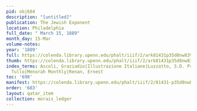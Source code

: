 ```yaml
---
pid: obj684
description: "[untitled]"
publication: The Jewish Exponent
location: Philadelphia
full_date: " March 15, 1889"
month_day: 15-Mar
volume-notes:
year: '1889'
full: https://colenda.library.upenn.edu/phalt/iiif/2/ark81431p35d8nw83%2FSHA256E-s6595483--fc2f9d2c860c310157c29f8b4fdb643fc8a869d00a2bc7dd271bcccfe5b9289a.jpeg/full/3500,/0/default.jpg
thumb: https://colenda.library.upenn.edu/phalt/iiif/2/ark81431p35d8nw83%2FSHA256E-s6595483--fc2f9d2c860c310157c29f8b4fdb643fc8a869d00a2bc7dd271bcccfe5b9289a.jpeg/full/!200,200/0/default.jpg
index_terms: Ascoli, Graziadio|Illustrazione Italiane|Luzzatto, S.D. Prof.|Massarani,
  Tullo|Menorah Monthly|Renan, Ernest
toc: '698'
manifest: https://colenda.library.upenn.edu/phalt/iiif/2/81431-p35d8nw83/manifest
order: '683'
layout: qatar_item
collection: morais_ledger
---
```

